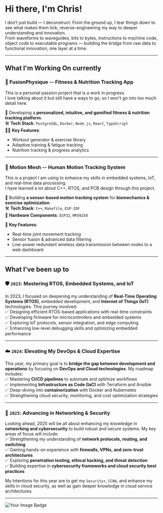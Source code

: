 **Hi there, I'm Chris!**
===========================
I don’t just build — I deconstruct. From the ground up, I tear things down to see what makes them tick, reverse-engineering my way to deeper understanding and innovation.\
From waveforms to waveguides, bits to bytes, instructions to machine code, object code to executable programs — building the bridge from raw data to functional innovation, one layer at a time.


* * * * *

**What I'm Working On currently**
--------------------------

### **💪 FusionPhysique -- Fitness & Nutrition Tracking App**

This is a personal passion project that is a work in progress.\
I love talking about it but still have a ways to go, so I won't go into too much detail here.

🚀 Developing a **personalized, intuitive, and gamified fitness & nutrition tracking platform**.\
🛠 **Tech Stack**: `PostgreSQL`, `Docker`, `Node.js`, `React`, `TypeScript`\
🏋️‍♂️ **Key Features**:

-   Workout generator & exercise library
-   Adaptive training & fatigue tracking
-   Nutrition tracking & progress analytics


---


### **🦾 Motion Mesh -- Human Motion Tracking System**


This is a project I am using to enhance my skills in embedded systems, IoT, and real-time data processing.\
I have learned a lot about C++, RTOS, and PCB design through this project.


📡 Building **a sensor-based motion tracking system** for **biomechanics & exercise optimization**.\
🛠  **Tech Stack**:  `C++`, `Makefile`, `ESP-IDF` \
🔧 **Hardware Components**: `ESP32`, `MPU9250`

🎯 **Key Features**:

-   Real-time joint movement tracking
-   Sensor fusion & advanced data filtering
-   Low-power redundant wireless data transmission between nodes to a web dashboard

---

**What I've been up to**
--------------------------

### **🛡️ `2023`: Mastering RTOS, Embedded Systems, and IoT**

In 2023, I focused on deepening my understanding of **Real-Time Operating Systems (RTOS)**, embedded development, and **Internet of Things (IoT)** technologies. This journey involved:\
✅ Designing efficient RTOS-based applications with real-time constraints\
✅ Developing firmware for microcontrollers and embedded systems\
✅ Exploring IoT protocols, sensor integration, and edge computing\
✅ Enhancing low-level debugging skills and optimizing embedded performance

* * * * *

### **☁️ `2024`: Elevating My DevOps & Cloud Expertise**

This year, my primary goal is to **bridge the gap between development and operations** by focusing on **DevOps and Cloud technologies**. My roadmap includes:\
✅ Mastering **CI/CD pipelines** to automate and optimize workflows\
✅ Implementing **Infrastructure as Code (IaC)** with Terraform and Ansible\
✅ Deep-diving into **containerization** with Docker and Kubernetes\
✅ Strengthening cloud security, monitoring, and cost optimization strategies

* * * * *

### **🔐 `2025`: Advancing in Networking & Security**

Looking ahead, 2025 will be all about enhancing my knowledge in **networking and cybersecurity** to build robust and secure systems. My key areas of focus will include:\
✅ Strengthening my understanding of **network protocols, routing, and switching**\
✅ Gaining hands-on experience with **firewalls, VPNs, and zero-trust architectures**\
✅ Exploring **penetration testing, ethical hacking, and threat detection**\
✅ Building expertise in **cybersecurity frameworks and cloud security best practices**

My Intentions for this year are to get my `Security+`, `CCNA`, and enhance my skills in cloud security, as well as gain deeper knowledge in cloud service architectures.

* * * * *

<img src="https://tryhackme-badges.s3.amazonaws.com/QuarkGluonPlasma.png" alt="Your Image Badge" />

